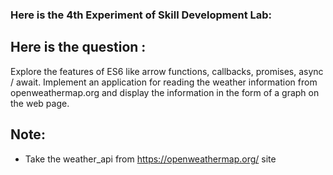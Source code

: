 ### Here is the 4th Experiment of Skill Development Lab:
## Here is the question : 

Explore the features of ES6 like arrow functions, callbacks, promises, async / await. Implement an application for reading the weather information from openweathermap.org and display the information in the form of a graph on the web page.

## Note:
- Take the weather_api from  https://openweathermap.org/ site